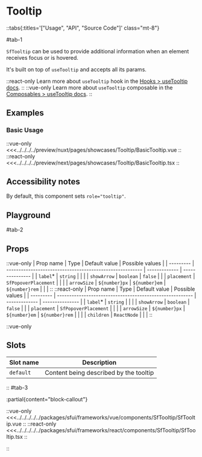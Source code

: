 # Tooltip

::tabs{:titles='["Usage", "API", "Source Code"]' class="mt-8"}

#tab-1

`SfTooltip` can be used to provide additional information when an element receives focus or is hovered.

It's built on top of `useTooltip` and accepts all its params.

::react-only
Learn more about `useTooltip` hook in the [Hooks > useTooltip docs](/react/hooks/useTooltip.html).
::
::vue-only
Learn more about `useTooltip` composable in the [Composables > useTooltip docs](/vue/hooks/useTooltip.html).
::


## Examples

### Basic Usage

<Showcase showcase-name="Tooltip/BasicTooltip">

::vue-only
<<<../../../../preview/nuxt/pages/showcases/Tooltip/BasicTooltip.vue
::
::react-only
<<<../../../../preview/next/pages/showcases/Tooltip/BasicTooltip.tsx
::

</Showcase>

## Accessibility notes

By default, this component sets `role="tooltip"`.


## Playground

<Generate />

#tab-2

## Props

::vue-only
| Prop name | Type                                                     | Default value | Possible values |
| --------- | -------------------------------------------------------- | ------------- | --------------- |
| `label`\*   | `string`                                                 |               |                 |
| `showArrow` | `boolean`                                                | `false`       |                 |
| `placement` | `SfPopoverPlacement`                                    |               |                 |
| `arrowSize` | `${number}px` &#124; `${number}em` &#124; `${number}rem` |               |                 |
::
::react-only
| Prop name | Type                                                     | Default value | Possible values |
| --------- | -------------------------------------------------------- | ------------- | --------------- |
| `label`\*   | `string`                                                 |               |                 |
| `showArrow` | `boolean`                                                | `false`       |                 |
| `placement` | `SfPopoverPlacement`                                    |               |                 |
| `arrowSize` | `${number}px` &#124; `${number}em` &#124; `${number}rem` |               |                 |
| `children` | `ReactNode` | | |
::

::vue-only
## Slots

| Slot name |            Description            |
| --------- | ------------------------------- |
| `default`   | Content being described by the tooltip   |
::
#tab-3

:partial{content="block-callout"}

::vue-only
<<<../../../../../packages/sfui/frameworks/vue/components/SfTooltip/SfTooltip.vue
::
::react-only
<<<../../../../../packages/sfui/frameworks/react/components/SfTooltip/SfTooltip.tsx
::

::

